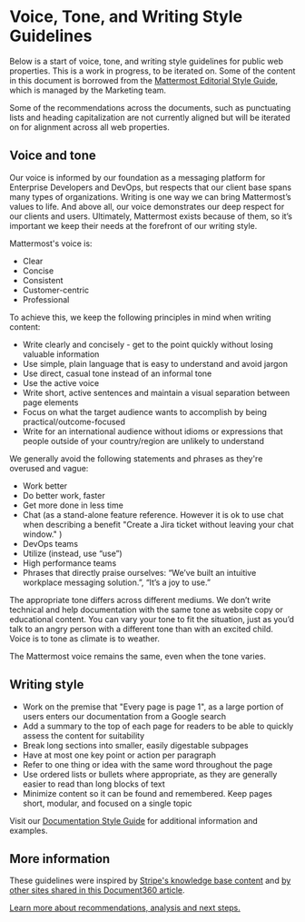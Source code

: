 # Voice, Tone, and Writing Style Guidelines

Below is a start of voice, tone, and writing style guidelines for public web properties. This is a work in progress, to be iterated on. Some of the content in this document is borrowed from the [Mattermost Editorial Style Guide](https://docs.google.com/document/d/1XWjtWdF77qKdxDso_-aC_S1c3E0ohOoxCRL_PIf3pco/edit#), which is managed by the Marketing team.

Some of the recommendations across the documents, such as punctuating lists and heading capitalization are not currently aligned but will be iterated on for alignment across all web properties.

## Voice and tone

Our voice is informed by our foundation as a messaging platform for Enterprise Developers and DevOps, but respects that our client base spans many types of organizations. Writing is one way we can bring Mattermost’s values to life. And above all, our voice demonstrates our deep respect for our clients and users. Ultimately, Mattermost exists because of them, so it’s important we keep their needs at the forefront of our writing style.

Mattermost's voice is:

* Clear
* Concise
* Consistent
* Customer-centric
* Professional

To achieve this, we keep the following principles in mind when writing content:

* Write clearly and concisely - get to the point quickly without losing valuable information
* Use simple, plain language that is easy to understand and avoid jargon
* Use direct, casual tone instead of an informal tone
* Use the active voice
* Write short, active sentences and maintain a visual separation between page elements
* Focus on what the target audience wants to accomplish by being practical/outcome-focused
* Write for an international audience without idioms or expressions that people outside of your country/region are unlikely to understand

We generally avoid the following statements and phrases as they're overused and vague:

* Work better
* Do better work, faster
* Get more done in less time
* Chat \(as a stand-alone feature reference. However it is ok to use chat when describing a benefit "Create a Jira ticket without leaving your chat window." \)
* DevOps teams
* Utilize \(instead, use “use”\)
* High performance teams
* Phrases that directly praise ourselves: “We’ve built an intuitive workplace messaging solution.”, “It’s a joy to use.”

The appropriate tone differs across different mediums. We don’t write technical and help documentation with the same tone as website copy or educational content. You can vary your tone to fit the situation, just as you’d talk to an angry person with a different tone than with an excited child. Voice is to tone as climate is to weather.

The Mattermost voice remains the same, even when the tone varies.

## Writing style

* Work on the premise that "Every page is page 1", as a large portion of users enters our documentation from a Google search
* Add a summary to the top of each page for readers to be able to quickly assess the content for suitability
* Break long sections into smaller, easily digestable subpages
* Have at most one key point or action per paragraph
* Refer to one thing or idea with the same word throughout the page
* Use ordered lists or bullets where appropriate, as they are generally easier to read than long blocks of text
* Minimize content so it can be found and remembered. Keep pages short, modular, and focused on a single topic

Visit our [Documentation Style Guide](https://handbook.mattermost.com/operations/operations/publishing/publishing-guidelines/voice-tone-and-writing-style-guidelines/documentation-style-guide) for additional information and examples.

## More information

These guidelines were inspired by [Stripe's knowledge base content](https://document360.io/blog/tear-down-of-stripe-knowledge-base/) and [by other sites shared in this Document360 article](https://document360.io/blog/10-knowledge-base-software-best-practice-examples/).

[Learn more about recommendations, analysis and next steps.](https://docs.google.com/document/d/1LNAgmKKtmRN1T7UCvOgcUbGiFfk8UXqcmCgF80-sVyQ)
